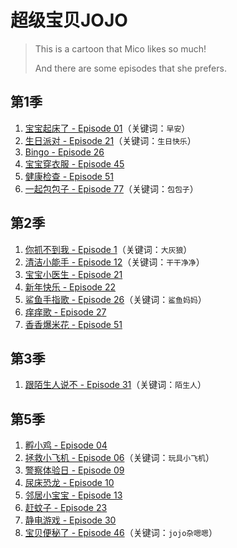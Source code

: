 # 超级宝贝JOJO

> This is a cartoon that Mico likes so much!
> 
> And there are some episodes that she prefers.

## 第1季

1. [宝宝起床了 - Episode 01](https://www.iqiyi.com/v_2dum6u5db1k.html)（关键词：`早安`）
2. [生日派对 - Episode 21](https://www.iqiyi.com/v_19rtvj1pvk.html)（关键词：`生日快乐`）
3. [Bingo - Episode 26](https://www.iqiyi.com/v_19rvm5gpj8.html)
4. [宝宝穿衣服 - Episode 45](https://www.iqiyi.com/v_19rwjrwy0w.html) 
5. [健康检查 - Episode 51](https://www.iqiyi.com/v_onlibyemm8.html)
6. [一起包包子 - Episode 77](https://www.iqiyi.com/v_19ry9bpja4.html)（关键词：`包包子`）

## 第2季

1. [你抓不到我 - Episode 1](https://www.iqiyi.com/v_2dum6u5db1k.html)（关键词：`大灰狼`）
2. [清洁小能手 - Episode 12](https://www.iqiyi.com/v_11x8q7v8370.html)（关键词：`干干净净`）
3. [宝宝小医生 - Episode 21](https://www.iqiyi.com/v_25ki164c93o.html)
4. [新年快乐 - Episode 22](https://www.iqiyi.com/v_xe5l3vhios.html)
5. [鲨鱼手指歌 - Episode 26](https://www.iqiyi.com/v_1o7wzgz8yao.html)（关键词：`鲨鱼妈妈`）
6. [痒痒歌 - Episode 27](https://www.iqiyi.com/v_194tsmkrgy8.html)
7. [香香爆米花 - Episode 51](https://www.iqiyi.com/v_194tsmkrgy8.html)

## 第3季

1. [跟陌生人说不 - Episode 31](https://www.iqiyi.com/v_un72cew43s.html)（关键词：`陌生人`）

## 第5季

1. [孵小鸡 - Episode 04](https://www.iqiyi.com/v_22ntn8voj20.html)
2. [拯救小飞机 - Episode 06](https://www.iqiyi.com/v_wcrrbj1ou8.html)（关键词：`玩具小飞机`）
3. [警察体验日 - Episode 09](https://www.iqiyi.com/v_2eyobhd4ks0.html)
4. [尿床恐龙 - Episode 10](https://www.iqiyi.com/v_250lpmex5yc.html)
5. [邻居小宝宝 - Episode 13](https://www.iqiyi.com/v_1t8mrh0mbg0.html)
6. [赶蚊子 - Episode 23](https://www.iqiyi.com/v_1f1izkrn0bg.html)
7. [静电游戏 - Episode 30](https://www.iqiyi.com/v_fo2o3shg58.html)
8. [宝贝便秘了 - Episode 46](https://www.iqiyi.com/v_19rlys998m0.html)（关键词：`jojo杂嗯嗯`）
